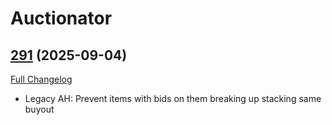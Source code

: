 # Auctionator

## [291](https://github.com/Auctionator/Auctionator/tree/291) (2025-09-04)
[Full Changelog](https://github.com/Auctionator/Auctionator/compare/290...291) 

- Legacy AH: Prevent items with bids on them breaking up stacking same buyout  

